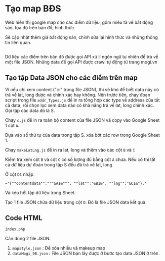 # Tạo map BĐS

Web hiển thị google map cho các điểm dữ liệu, gồm miêu tả về bất động sản, tọa độ trên bản đồ, hình thức.

Sẽ cập nhật thêm giá bất động sản, chỉnh sửa lại hình thức và những thông tin liên quan.

## 

Dữ liệu các điểm trên bản đồ được gọi API xử lí ngôn ngữ tự nhiên để trả về một file JSON. Những data để gọi API được crawl tự động từ trang mogi.vn

## Tạo tập Data JSON cho các điểm trên map

Vì nếu chỉ xem content ("c:" trong file JSON), thì sẽ khó để biết data này có trả về lat, long được và chính xác hay không. Nên trước tiên, chạy đoạn script trong file ```addr_Types.js``` để in ra tổng hợp các type về address của tất cả data, rồi chọn lọc xem data nào có khả năng trả về lat, long chính xác. Gọi tập các data đó là S.

Chạy ```c.js``` để in ra toàn bộ content của file JSON và copy vào Google Sheet 1 cột ```A```.

Dựa vào số thứ tự của data trong tập S. xóa bớt các row trong Google Sheet 1.

Chạy ```makeLatLng.js``` để in ra lat, long và thêm vào các cột ```B``` và ```C```

Kiểm tra xem cột ```B``` và cột ```C``` có số lượng đủ bằng cột ```A``` chưa. Nếu có thì tất cả dữ liệu dự đoán trong tập S đều đã trả về lat, long.

Ở cột ```D1``` nhập:

```
="{""contentdata"":"""&A1&""", ""lat"":"&B1&", ""lng"":"&C1&"},"
```

Và kéo hết tập dữ liệu trong Sheet.

Tạo 1 file JSON chứa dữ liệu trong cột ```D```. Đó là file JSON data kết quả.

## Code HTML

```
index.php
```

Cần dùng 2 file JSON. 
1. ```mapstyle.json``` : Để xóa nhiễu và makeup map
2. ```dataMogi_98.json``` : File JSON bạn lấy được ở bước tạo data JSON ở trên.

